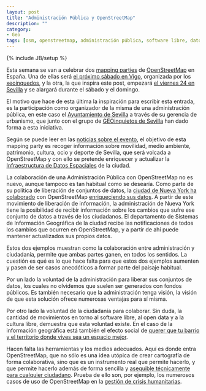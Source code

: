```yaml
---
layout: post
title: "Administración Pública y OpenStreetMap"
description: ""
category: 
- Geo
tags: [osm, openstreetmap, administración pública, software libre, datos abiertos]
---
```

{% include JB/setup %}

Esta semana se van a celebrar dos [mapping parties](http://wiki.openstreetmap.org/wiki/ES:Mapping_parties) de [OpenStreetMap](http://www.openstreetmap.org) en España. Una de ellas será [el próximo sábado en Vigo](http://www.mancomun.org/no_cache/actualidade/detalledenova/nova/mapping-party-de-openstreetmap-en-vigo/), organizada por los [xeoinquedos](http://xeoinquedos.eu), y la otra, la que inspira este post, empezará [el viernes 24 en Sevilla](https://mappingpartysevilla.wordpress.com/) y se alargará durante el sábado y el domingo.

El motivo que hace de esta última la inspiración para escribir esta entrada, es la participación como organizador de la misma de una administración pública, en este caso el [Ayuntamiento de Sevilla](http://www.sevilla.org/) a través de su gerencia de urbanismo, que junto con el grupo de [GEOinquietos de Sevilla](http://wiki.osgeo.org/wiki/Geoinquietos_Sevilla) han dado forma a esta iniciativa.

Según se puede leer en las [noticias sobre el evento](http://www.openstreetmap.es/2014/10/03/i-mapping-party-sevilla/), el objetivo de esta mapping party es recoger información sobre movilidad, medio ambiente, patrimonio, cultura, ocio y deporte de Sevilla, que será volcada a OpenStreetMap y con ello se pretende enriquecer y actualizar la [Infraestructura de Datos Espaciales](http://sig.urbanismosevilla.org/InicioIDE.aspx) de la ciudad.

La colaboración de una Administración Pública con OpenStreetMap no es nuevo, aunque tampoco es tan habitual como se desearía. Como parte de su política de liberación de conjuntos de datos, la [ciudad de Nueva York ha colaborado](https://www.mapbox.com/blog/nyc-and-openstreetmap-cooperating-through-open-data/) con OpenStreetMap [enriqueciendo sus datos](https://www.mapbox.com/blog/nyc-buildings-openstreetmap/). A partir de este movimiento de liberación de información, la administración de Nueva York tiene la posibilidad de recibir información sobre los cambios que sufre ese conjunto de datos a través de los ciudadanos. El departamento de Sistemas de Información Geográfica de la ciudad recibe las notificaciones de todos los cambios que ocurren en OpenStreetMap, y a partir de ahí puede mantener actualizados sus propios datos.

Estos dos ejemplos muestran como la colaboración entre administración y ciudadanía, permite que ambas partes ganen, en todos los sentidos. La cuestión es qué es lo que hace falta para que estos dos ejemplos aumenten y pasen de ser casos anecdóticos a formar parte del paisaje habitual.

Por un lado la voluntad de la administración para liberar sus conjuntos de datos, los cuales no olvidemos que suelen ser generados con fondos públicos. Es también necesario que la administración tenga visión, la visión de que esta solución ofrece numerosas ventajas para sí misma.

Por otro lado la voluntad de la ciudadanía para colaborar. Sin duda, la cantidad de movimientos en torno al software libre, al open data y a la cultura libre, demuestra que esta voluntad existe. En el caso de la información geográfica está también el efecto social de [querer que tu barrio y el territorio donde vives sea un espacio mejor](http://psanxiao.com/openstreetmap-en-la-udc/).

Hacen falta las herramientas y los medios adecuados. Aquí es donde entra OpenStreetMap, que no sólo es una idea utópica de crear cartografía de forma colaborativa, sino que es un instrumento real que permite hacerlo, y que permite hacerlo además de forma sencilla y [asequible técnicamente para cualquier ciudadano](http://psanxiao.com/hablando-de-ig-y-openstreetmap-en-el-ies-xulian-magarinos/). Prueba de ello son, por ejemplo,  los numerosos casos de uso de OpenStreetMap en la [gestión de crisis humanitarias](http://wiki.openstreetmap.org/wiki/ES:Humanitarian_OSM_Team#Proyectos).





